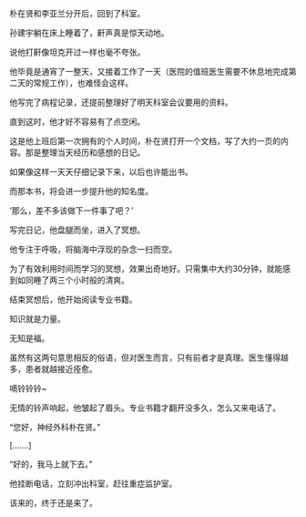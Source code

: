 朴在贤和李亚兰分开后，回到了科室。

孙建宇躺在床上睡着了，鼾声真是惊天动地。

说他打鼾像坦克开过一样也毫不夸张。

他毕竟是通宵了一整天，又接着工作了一天（医院的值班医生需要不休息地完成第二天的常规工作），也难怪会这样。

他写完了病程记录，还提前整理好了明天科室会议要用的资料。

直到这时，他才好不容易有了点空闲。

这是他上班后第一次拥有的个人时间，朴在贤打开一个文档，写了大约一页的内容。那是整理当天经历和感想的日记。

如果像这样一天天仔细记录下来，以后也许能出书。

而那本书，将会进一步提升他的知名度。

‘那么，差不多该做下一件事了吧？’

写完日记，他盘腿而坐，进入了冥想。

他专注于呼吸，将脑海中浮现的杂念一扫而空。

为了有效利用时间而学习的冥想，效果出奇地好。只需集中大约30分钟，就能感到如同睡了两三个小时般的清爽。

结束冥想后，他开始阅读专业书籍。

知识就是力量。

无知是福。

虽然有这两句意思相反的俗语，但对医生而言，只有前者才是真理。医生懂得越多，患者就越接近痊愈。

嘀铃铃铃~

无情的铃声响起，他皱起了眉头。专业书籍才翻开没多久，怎么又来电话了。

“您好，神经外科朴在贤。”

[…….]

“好的，我马上就下去。”

他挂断电话，立刻冲出科室，赶往重症监护室。

该来的，终于还是来了。